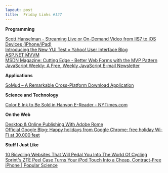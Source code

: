 ```yaml
---
layout: post
title:  Friday Links #127
---
```

**Programming**

[Scott Hanselman - Streaming Live or On-Demand Video from IIS7 to iOS Devices (iPhone/iPad) ](http://www.hanselman.com/blog/StreamingLiveOrOnDemandVideoFromIIS7ToIOSDevicesIPhoneiPadAndSilverlightClients.aspx?utm_source=feedburner&utm_medium=feed&utm_campaign=Feed%3A+ScottHanselman+%28Scott+Hanselman+-+ComputerZen.com%29)   
[Introducing the New YUI Test » Yahoo! User Interface Blog](http://www.yuiblog.com/blog/2010/11/09/introducing-the-new-yui-test/?utm_source=feedburner&utm_medium=feed&utm_campaign=Feed%3A+YahooUserInterfaceBlog+%28Yahoo%21+User+Interface+Blog%29)   
[ASP.NET MVVM ](http://aspnetmvvm.codeplex.com/)   
[MSDN Magazine: Cutting Edge - Better Web Forms with the MVP Pattern](http://msdn.microsoft.com/en-us/magazine/ff955232.aspx)   
[JavaScript Weekly: A Free, Weekly JavaScript E-mail Newsletter](http://javascriptweekly.com/)

**Applications**

[SoMud – A Remarkable Cross-Platform Download Application](http://www.makeuseof.com/tag/somud-remarkable-crossplatform-download-application/)

**Science and Technology**

[Color E Ink to Be Sold in Hanvon E-Reader - NYTimes.com](http://www.nytimes.com/2010/11/08/technology/08ink.html?_r=1)

**On the Web**

[Desktop & Online Publishing With Adobe Rome](http://www.makeuseof.com/tag/desktop-online-publishing-adobe-rome-free-limited-time/)   
[Official Google Blog: Happy holidays from Google Chrome: free holiday Wi-Fi at 30,000 feet ](http://googleblog.blogspot.com/2010/11/happy-holidays-from-google-chrome-free.html?utm_source=feedburner&utm_medium=feed&utm_campaign=Feed%3A+blogspot%2FMKuf+%28Official+Google+Blog%29)

**Stuff I Just Like**

[10 Bicycling Websites That Will Pedal You Into The World Of Cycling](http://www.makeuseof.com/tag/10-bicycling-websites-pedal-world-cycling/)   
[Sprint's ZTE Peel Case Turns Your iPod Touch Into a Cheap, Contract-Free iPhone | Popular Science](http://www.popsci.com/gadgets/article/2010-11/sprints-zte-peel-case-turns-your-ipod-touch-cheap-contract-free-iphone)
